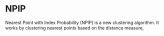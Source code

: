# NPIP
Nearest Point with Index Probability (NPIP) is a new clustering algorithm. It works by clustering nearest points based on the distance measure,

